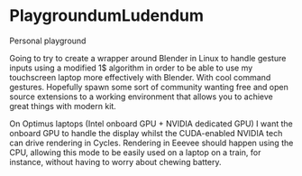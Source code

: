 # PlaygroundumLudendum
Personal playground

Going to try to create a wrapper around Blender in Linux to handle gesture inputs using a modified 1$ algorithm in order to be able to use my touchscreen laptop more effectively with Blender.  With cool command gestures.  Hopefully spawn some sort of community wanting free and open source extensions to a working environment that allows you to achieve great things with modern kit.

On Optimus laptops (Intel onboard GPU + NVIDIA dedicated GPU) I want the onboard GPU to handle the display whilst the CUDA-enabled NVIDIA tech can drive rendering in Cycles.  Rendering in Eeevee should happen using the CPU, allowing this mode to be easily used on a laptop on a train, for instance, without having to worry about chewing battery.
